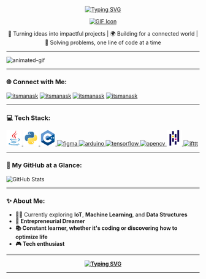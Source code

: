 <p align="center">
  <a href="https://git.io/typing-svg">
    <img src="https://readme-typing-svg.demolab.com?font=Roboto&weight=900&size=35&duration=2000&pause=1000&center=true&vCenter=true&width=435&lines=Hey+%F0%9F%91%8B%2C+I'm+Manas+Kulkarni" alt="Typing SVG">
    <p align="center">
  <img src="https://user-images.githubusercontent.com/74038190/216120974-24a76b31-7f39-41f1-a38f-b3c1377cc612.png" alt="GIF Icon" width="100" height="100" />
</p>
  </a>
</p>

<p align="center">  
🌟 Turning ideas into impactful projects | 🌍 Building for a connected world | 🧠 Solving problems, one line of code at a time
</p>  

---

<img align="center" src="https://github.com/user-attachments/assets/d642af6b-efa7-4603-8523-14a40db86500" alt="animated-gif" style="display:block; margin:auto;" />

---

<h3 align="left">🌐 Connect with Me:</h3>

<p align="left">  
<a href="https://instagram.com/itsmanask" target="blank"><img align="center" src="https://raw.githubusercontent.com/rahuldkjain/github-profile-readme-generator/master/src/images/icons/Social/instagram.svg" alt="itsmanask" height="30" width="40" style="animation: bounce 2s infinite;" /></a>  
<a href="https://linkedin.com/in/itsmanask" target="blank"><img align="center" src="https://raw.githubusercontent.com/rahuldkjain/github-profile-readme-generator/master/src/images/icons/Social/linked-in-alt.svg" alt="itsmanask" height="30" width="40" style="animation: bounce 2s infinite;" /></a>  
<a href="https://twitter.com/itsmanask" target="blank"><img align="center" src="https://raw.githubusercontent.com/rahuldkjain/github-profile-readme-generator/master/src/images/icons/Social/twitter.svg" alt="itsmanask" height="30" width="40" style="animation: bounce 2s infinite;" /></a>  
<a href="https://www.facebook.com/profile.php?id=100078516849406" target="blank"><img align="center" src="https://raw.githubusercontent.com/rahuldkjain/github-profile-readme-generator/master/src/images/icons/Social/facebook.svg" alt="itsmanask" height="30" width="40" style="animation: bounce 2s infinite;" /></a>  
</p>  

---

<h3 align="left">💻 Tech Stack:</h3>  
<p align="left">  
<a href="https://www.java.com" target="_blank" rel="noreferrer">  
<img src="https://raw.githubusercontent.com/devicons/devicon/master/icons/java/java-original.svg" alt="java" width="40" height="40"/>  
</a>  
<a href="https://www.python.org" target="_blank" rel="noreferrer">  
<img src="https://raw.githubusercontent.com/devicons/devicon/master/icons/python/python-original.svg" alt="python" width="40" height="40"/>  
</a>  
<a href="https://www.w3schools.com/cpp/" target="_blank" rel="noreferrer">  
<img src="https://raw.githubusercontent.com/devicons/devicon/master/icons/cplusplus/cplusplus-original.svg" alt="cplusplus" width="40" height="40"/>  
</a>  
<a href="https://www.figma.com/" target="_blank" rel="noreferrer">  
<img src="https://www.vectorlogo.zone/logos/figma/figma-icon.svg" alt="figma" width="40" height="40"/>  
</a>  
<a href="https://www.arduino.cc/" target="_blank" rel="noreferrer">  
<img src="https://cdn.worldvectorlogo.com/logos/arduino-1.svg" alt="arduino" width="40" height="40"/>  
</a>  
<a href="https://www.tensorflow.org" target="_blank" rel="noreferrer">  
<img src="https://www.vectorlogo.zone/logos/tensorflow/tensorflow-icon.svg" alt="tensorflow" width="40" height="40"/>  
</a>  
<a href="https://opencv.org/" target="_blank" rel="noreferrer">  
<img src="https://www.vectorlogo.zone/logos/opencv/opencv-icon.svg" alt="opencv" width="40" height="40"/>  
</a>  
<a href="https://pandas.pydata.org/" target="_blank" rel="noreferrer">  
<img src="https://raw.githubusercontent.com/devicons/devicon/2ae2a900d2f041da66e950e4d48052658d850630/icons/pandas/pandas-original.svg" alt="pandas" width="40" height="40"/>  
</a>  
<a href="https://ifttt.com/" target="_blank" rel="noreferrer">  
<img src="https://www.vectorlogo.zone/logos/ifttt/ifttt-ar21.svg" alt="ifttt" width="40" height="40"/>  
</a>  
</p>  

---

<h3 align="left">🌟 My GitHub at a Glance:</h3>  
<p align="left">
  <img align="center" src="https://github-readme-stats.vercel.app/api/top-langs?username=itsmanask&show_icons=true&locale=en&layout=compact&theme=dark" alt="GitHub Stats" />
</p>  

---

<h3 align="left">✨ About Me:</h3>  
<ul>  
  <li>🧑‍💻 Currently exploring <b>IoT</b>, <b>Machine Learning</b>, and <b>Data Structures</b></li>  
  <li>🚀 <b>Entrepreneurial Dreamer</li>  
  <li>📚 Constant learner, whether it's coding or discovering how to optimize life</li>  
  <li>🎮 Tech enthusiast</li>  
</ul>  

---


<p align="center">
  <a href="https://git.io/typing-svg">
    <img src="https://readme-typing-svg.demolab.com?font=Open+Sans&weight=900&size=16&duration=2000&pause=&color=DCCAF7&center=true&vCenter=true&multiline=true&width=435&lines=%F0%9F%92%A1+%22If+opportunity+doesn%E2%80%99t+knock%2C+build+a+door.+;And+maybe+code+the+lock+too!%22+%F0%9F%92%A1" alt="Typing SVG">
  </a>
</p>

---
